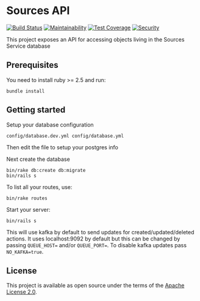 # Sources API

[![Build Status](https://travis-ci.org/RedHatInsights/sources-api.svg?branch=master)](https://travis-ci.org/RedHatInsights/sources-api)
[![Maintainability](https://api.codeclimate.com/v1/badges/bc0595445f017018ffbc/maintainability)](https://codeclimate.com/github/RedHatInsights/sources-api/maintainability)
[![Test Coverage](https://api.codeclimate.com/v1/badges/bc0595445f017018ffbc/test_coverage)](https://codeclimate.com/github/RedHatInsights/sources-api/test_coverage)
[![Security](https://hakiri.io/github/RedHatInsights/sources-api/master.svg)](https://hakiri.io/github/RedHatInsights/sources-api/master)

This project exposes an API for accessing objects living in the Sources Service database

## Prerequisites
You need to install ruby >= 2.5 and run:

```
bundle install
```

## Getting started

Setup your database configuration
```
config/database.dev.yml config/database.yml
```

Then edit the file to setup your postgres info

Next create the database
```
bin/rake db:create db:migrate
bin/rails s
```

To list all your routes, use:

```
bin/rake routes
```

Start your server:
```
bin/rails s
```

This will use kafka by default to send updates for created/updated/deleted actions.  It uses localhost:9092 by default but this can be changed by passing `QUEUE_HOST=` and/or `QUEUE_PORT=`.  To disable kafka updates pass `NO_KAFKA=true`.

## License

This project is available as open source under the terms of the [Apache License 2.0](http://www.apache.org/licenses/LICENSE-2.0).
